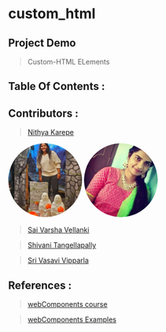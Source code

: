 # custom_html

## Project Demo
> Custom-HTML ELements











## Table Of Contents :





## 



## Contributors :
>[Nithya Karepe](https://github.com/KarepeN)



<img src="vsv.png" alt="drawing" width="150" style="border-radius:50%" />               <img src="vani.jpg.png" alt="drawing" width="150" style="border-radius:50%" />   
>[Sai Varsha Vellanki](https://github.com/cherryvarsha99)

>[Shivani Tangellapally](https://github.com/shivani-ta)

>[Sri Vasavi Vipparla](https://github.com/Srivasavi-vipparla)

## References :

>[webComponents course](https://www.youtube.com/watch?v=PCWaFLy3VUo) 


>[webComponents Examples](https://github.com/mdn/web-components-examples)






